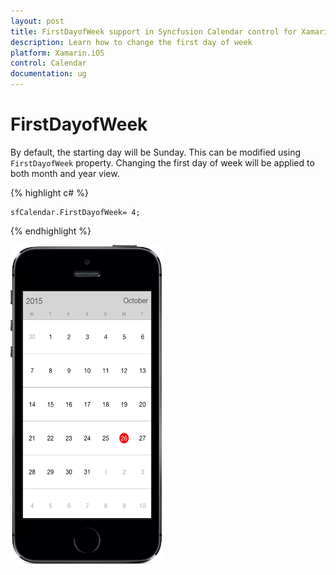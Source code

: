 ```yaml
---
layout: post
title: FirstDayofWeek support in Syncfusion Calendar control for Xamarin.iOS
description: Learn how to change the first day of week 
platform: Xamarin.iOS
control: Calendar
documentation: ug
---
```


# FirstDayofWeek

By default, the starting day will be Sunday. This can be modified using `FirstDayofWeek` property. Changing the first day of week will be applied to both month and year view.

{% highlight c# %}
	
	sfCalendar.FirstDayofWeek= 4;
	
{% endhighlight %}

![](images/firstday_week.png)                                        



